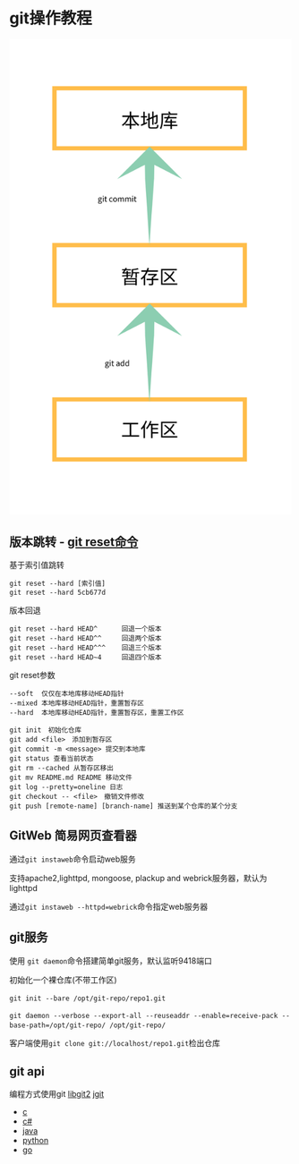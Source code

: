 # git操作教程

![git 结构图](img/git.png "git结构图")


## 版本跳转 - [git reset命令](https://git-scm.com/book/zh/v2/Git-%E5%B7%A5%E5%85%B7-%E9%87%8D%E7%BD%AE%E6%8F%AD%E5%AF%86)

基于索引值跳转
```
git reset --hard [索引值]
git reset --hard 5cb677d
```
版本回退
```
git reset --hard HEAD^      回退一个版本
git reset --hard HEAD^^     回退两个版本
git reset --hard HEAD^^^    回退三个版本
git reset --hard HEAD~4     回退四个版本
```

git reset参数
```
--soft  仅仅在本地库移动HEAD指针
--mixed 本地库移动HEAD指针，重置暂存区
--hard  本地库移动HEAD指针，重置暂存区，重置工作区
```

```
git init　初始化仓库
git add <file>　添加到暂存区
git commit -m <message> 提交到本地库
git status 查看当前状态
git rm --cached 从暂存区移出
git mv README.md README 移动文件
git log --pretty=oneline 日志
git checkout -- <file>　撤销文件修改
git push [remote-name] [branch-name] 推送到某个仓库的某个分支
```
## GitWeb 简易网页查看器

通过```git instaweb```命令启动web服务

支持apache2,lighttpd, mongoose, plackup and webrick服务器，默认为lighttpd

通过```git instaweb --httpd=webrick```命令指定web服务器

## git服务

使用 ```git daemon```命令搭建简单git服务，默认监听9418端口

初始化一个裸仓库(不带工作区)

```git init --bare /opt/git-repo/repo1.git```

```git daemon --verbose --export-all --reuseaddr --enable=receive-pack --base-path=/opt/git-repo/ /opt/git-repo/```

客户端使用```git clone git://localhost/repo1.git```检出仓库

## git api

编程方式使用git [libgit2](https://libgit2.org/) [jgit](https://www.eclipse.org/jgit/)

- [c](https://github.com/libgit2/libgit2)
- [c#](https://github.com/libgit2/libgit2sharp)
- [java](https://www.eclipse.org/jgit/)
- [python](https://github.com/libgit2/pygit2)
- [go](https://github.com/libgit2/git2go)

